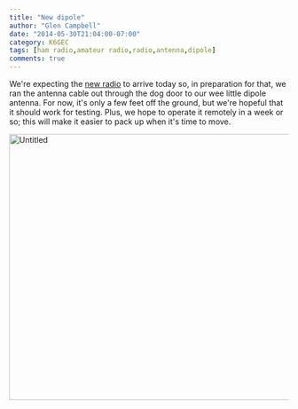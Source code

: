 ```yaml
---
title: "New dipole"
author: "Glen Campbell"
date: "2014-05-30T21:04:00-07:00"
category: K6GEC
tags: [ham radio,amateur radio,radio,antenna,dipole]
comments: true
---
```

We're expecting the [new radio](http://www.mfjenterprises.com/Product.php?productid=MFJ-9420) to arrive today so, in preparation for that, we ran the antenna cable out through the dog door to our wee little dipole antenna. For now, it's only a few feet off the ground, but we're hopeful that it should work for testing. Plus, we hope to operate it remotely in a week or so; this will make it easier to pack up when it's time to move.

<a href="https://www.flickr.com/photos/gecampbell/14286751886" title="Untitled by Glen Campbell, on Flickr"><img src="https://farm6.staticflickr.com/5532/14286751886_0460fb76a1_z.jpg" width="640" height="480" alt="Untitled"></a>
